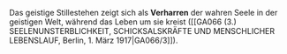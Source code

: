 
Das geistige Stillestehen zeigt sich als **Verharren** der wahren Seele in der geistigen Welt, während das Leben um sie kreist ([[GA066 (3.) SEELENUNSTERBLICHKEIT, SCHICKSALSKRÄFTE UND MENSCHLICHER LEBENSLAUF, Berlin, 1. März 1917|GA066/3]]).
